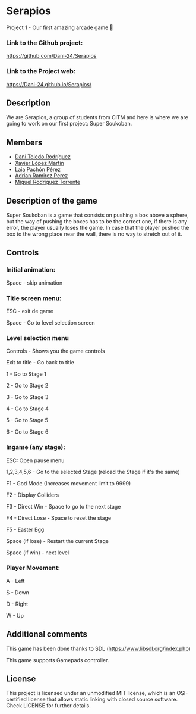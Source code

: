 # Serapios
Project 1 - Our first amazing arcade game 🦎


### Link to the Github project:
https://github.com/Dani-24/Serapios

### Link to the Project web:
https://Dani-24.github.io/Serapios/

## Description
<p> We are Serapios, a group of students from CITM and here is where we are going to work on our first project: Super Soukoban.

## Members

   * [Dani Toledo Rodríguez](https://github.com/Dani-24) 
   * [Xavier López Martín](https://github.com/Xavierlm11)
   * [Laia Pachón Pérez](https://github.com/laiapachon)
   * [Adrian Ramirez Perez](https://github.com/AdriRamirez)
   * [Miguel Rodríguez Torrente](https://github.com/Bankaster)


## Description of the game
Super Soukoban is a game that consists on pushing a box above a sphere, but the way of pushing the boxes has to be the correct one, if there is any error, the player usually loses the game. In case that the player pushed the box to the wrong place near the wall, there is no way to stretch out of it. 


## Controls

### Initial animation:

Space - skip animation

### Title screen menu:

ESC - exit de game

Space - Go to level selection screen

### Level selection menu

Controls - Shows you the game controls

Exit to title - Go back to title

1 - Go to Stage 1

2 - Go to Stage 2

3 - Go to Stage 3

4 - Go to Stage 4

5 - Go to Stage 5

6 - Go to Stage 6

### Ingame (any stage):

ESC: Open pause menu 

1,2,3,4,5,6 - Go to the selected Stage (reload the Stage if it's the same)

F1 - God Mode (Increases movement limit to 9999)

F2 - Display Colliders

F3 - Direct Win  -  Space to go to the next stage

F4 - Direct Lose -  Space to reset the stage

F5 - Easter Egg 
  
Space (if lose) - Restart the current Stage 

Space (if win) - next level

### Player Movement:

A - Left 

S - Down 

D - Right 

W - Up


## Additional comments
This game has been done thanks to SDL (https://www.libsdl.org/index.php)
  
This game supports Gamepads controller. 
  
## License
This project is licensed under an unmodified MIT license, which is an OSI-certified license that allows static linking with closed source software. Check LICENSE for further details.
